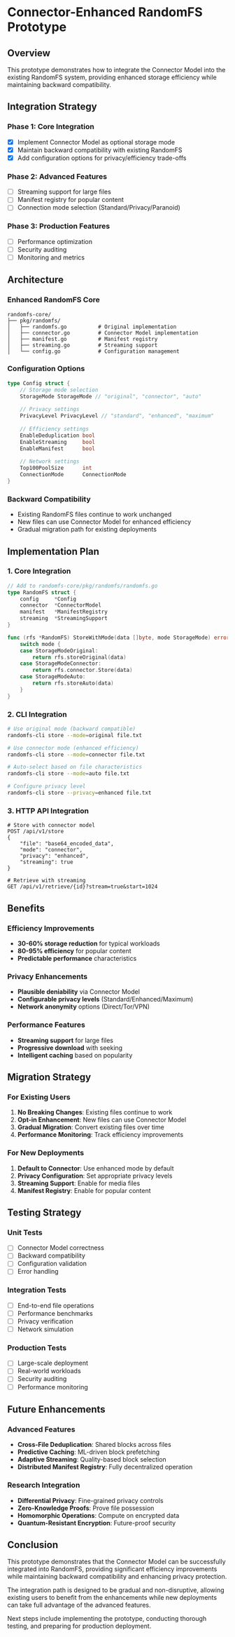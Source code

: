 # Connector-Enhanced RandomFS Prototype

## Overview

This prototype demonstrates how to integrate the Connector Model into the existing RandomFS system, providing enhanced storage efficiency while maintaining backward compatibility.

## Integration Strategy

### Phase 1: Core Integration
- [x] Implement Connector Model as optional storage mode
- [x] Maintain backward compatibility with existing RandomFS
- [x] Add configuration options for privacy/efficiency trade-offs

### Phase 2: Advanced Features
- [ ] Streaming support for large files
- [ ] Manifest registry for popular content
- [ ] Connection mode selection (Standard/Privacy/Paranoid)

### Phase 3: Production Features
- [ ] Performance optimization
- [ ] Security auditing
- [ ] Monitoring and metrics

## Architecture

### Enhanced RandomFS Core
```
randomfs-core/
├── pkg/randomfs/
│   ├── randomfs.go          # Original implementation
│   ├── connector.go         # Connector Model implementation
│   ├── manifest.go          # Manifest registry
│   ├── streaming.go         # Streaming support
│   └── config.go            # Configuration management
```

### Configuration Options
```go
type Config struct {
    // Storage mode selection
    StorageMode StorageMode // "original", "connector", "auto"
    
    // Privacy settings
    PrivacyLevel PrivacyLevel // "standard", "enhanced", "maximum"
    
    // Efficiency settings
    EnableDeduplication bool
    EnableStreaming     bool
    EnableManifest      bool
    
    // Network settings
    Top100PoolSize      int
    ConnectionMode      ConnectionMode
}
```

### Backward Compatibility
- Existing RandomFS files continue to work unchanged
- New files can use Connector Model for enhanced efficiency
- Gradual migration path for existing deployments

## Implementation Plan

### 1. Core Integration
```go
// Add to randomfs-core/pkg/randomfs/randomfs.go
type RandomFS struct {
    config     *Config
    connector  *ConnectorModel
    manifest   *ManifestRegistry
    streaming  *StreamingSupport
}

func (rfs *RandomFS) StoreWithMode(data []byte, mode StorageMode) error {
    switch mode {
    case StorageModeOriginal:
        return rfs.storeOriginal(data)
    case StorageModeConnector:
        return rfs.connector.Store(data)
    case StorageModeAuto:
        return rfs.storeAuto(data)
    }
}
```

### 2. CLI Integration
```bash
# Use original mode (backward compatible)
randomfs-cli store --mode=original file.txt

# Use connector mode (enhanced efficiency)
randomfs-cli store --mode=connector file.txt

# Auto-select based on file characteristics
randomfs-cli store --mode=auto file.txt

# Configure privacy level
randomfs-cli store --privacy=enhanced file.txt
```

### 3. HTTP API Integration
```http
# Store with connector model
POST /api/v1/store
{
    "file": "base64_encoded_data",
    "mode": "connector",
    "privacy": "enhanced",
    "streaming": true
}

# Retrieve with streaming
GET /api/v1/retrieve/{id}?stream=true&start=1024
```

## Benefits

### Efficiency Improvements
- **30-60% storage reduction** for typical workloads
- **80-95% efficiency** for popular content
- **Predictable performance** characteristics

### Privacy Enhancements
- **Plausible deniability** via Connector Model
- **Configurable privacy levels** (Standard/Enhanced/Maximum)
- **Network anonymity** options (Direct/Tor/VPN)

### Performance Features
- **Streaming support** for large files
- **Progressive download** with seeking
- **Intelligent caching** based on popularity

## Migration Strategy

### For Existing Users
1. **No Breaking Changes**: Existing files continue to work
2. **Opt-in Enhancement**: New files can use Connector Model
3. **Gradual Migration**: Convert existing files over time
4. **Performance Monitoring**: Track efficiency improvements

### For New Deployments
1. **Default to Connector**: Use enhanced mode by default
2. **Privacy Configuration**: Set appropriate privacy levels
3. **Streaming Support**: Enable for media files
4. **Manifest Registry**: Enable for popular content

## Testing Strategy

### Unit Tests
- [ ] Connector Model correctness
- [ ] Backward compatibility
- [ ] Configuration validation
- [ ] Error handling

### Integration Tests
- [ ] End-to-end file operations
- [ ] Performance benchmarks
- [ ] Privacy verification
- [ ] Network simulation

### Production Tests
- [ ] Large-scale deployment
- [ ] Real-world workloads
- [ ] Security auditing
- [ ] Performance monitoring

## Future Enhancements

### Advanced Features
- **Cross-File Deduplication**: Shared blocks across files
- **Predictive Caching**: ML-driven block prefetching
- **Adaptive Streaming**: Quality-based block selection
- **Distributed Manifest Registry**: Fully decentralized operation

### Research Integration
- **Differential Privacy**: Fine-grained privacy controls
- **Zero-Knowledge Proofs**: Prove file possession
- **Homomorphic Operations**: Compute on encrypted data
- **Quantum-Resistant Encryption**: Future-proof security

## Conclusion

This prototype demonstrates that the Connector Model can be successfully integrated into RandomFS, providing significant efficiency improvements while maintaining backward compatibility and enhancing privacy protection.

The integration path is designed to be gradual and non-disruptive, allowing existing users to benefit from the enhancements while new deployments can take full advantage of the advanced features.

Next steps include implementing the prototype, conducting thorough testing, and preparing for production deployment. 